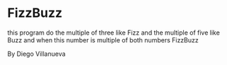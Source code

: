 # FizzBuzz

this program do the multiple of three like Fizz and the multiple of five like Buzz and when this number is multiple of both numbers FizzBuzz

By Diego Villanueva

